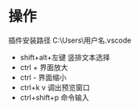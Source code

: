 # 操作

插件安装路径      C:\Users\用户名\.vscode  

+ shift+alt+左键   竖排文本选择  
+ ctrl +  界面放大  
+ ctrl -  界面缩小  
+ ctrl+k v  调出预览窗口
+ ctrl+shift+p   命令输入
